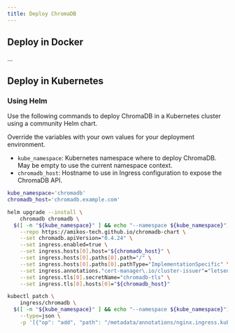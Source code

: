 ```yaml
---
title: Deploy ChromaDB
---
```


## Deploy in Docker

...


## Deploy in Kubernetes

### Using Helm

Use the following commands to deploy ChromaDB in a Kubernetes cluster using a community Helm chart.

Override the variables with your own values for your deployment environment.
- `kube_namespace`: Kubernetes namespace where to deploy ChromaDB. May be empty to use the current namespace context.
- `chromadb_host`: Hostname to use in Ingress configuration to expose the ChromaDB API.

```bash
kube_namespace='chromadb'
chromadb_host='chromadb.example.com'

helm upgrade --install \
	chromadb chromadb \
  $([ -n "${kube_namespace}" ] && echo "--namespace ${kube_namespace}") \
	--repo https://amikos-tech.github.io/chromadb-chart \
	--set chromadb.apiVersion="0.4.24" \
	--set ingress.enabled=true \
	--set ingress.hosts[0].host="${chromadb_host}" \
	--set ingress.hosts[0].paths[0].path="/" \
	--set ingress.hosts[0].paths[0].pathType="ImplementationSpecific" \
	--set ingress.annotations."cert-manager\.io/cluster-issuer"="letsencrypt-prod" \
	--set ingress.tls[0].secretName="chromadb-tls" \
	--set ingress.tls[0].hosts[0]="${chromadb_host}"

kubectl patch \
	ingress/chromadb \
  $([ -n "${kube_namespace}" ] && echo "--namespace ${kube_namespace}") \
	--type=json \
	-p '[{"op": "add", "path": "/metadata/annotations/nginx.ingress.kubernetes.io~1proxy-body-size", "value": "0"}]'
```
